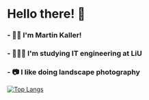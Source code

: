 # Hello there! 👾

### - 👨‍💻 I'm Martin Kaller!
### - 👨🏻‍🎓 I'm studying IT engineering at LiU
### - 📷 I like doing landscape photography

[![Top Langs](https://github-readme-stats.vercel.app/api/top-langs/?username=kaller01&hide=html,css)](https://github.com/anuraghazra/github-readme-stats)

<!--
**kaller01/kaller01** is a ✨ _special_ ✨ repository because its `README.md` (this file) appears on your GitHub profile.

Here are some ideas to get you started:

- 🔭 I’m currently working on ...
- 🌱 I’m currently learning ...
- 👯 I’m looking to collaborate on ...
- 🤔 I’m looking for help with ...
- 💬 Ask me about ...
- 📫 How to reach me: ...
- 😄 Pronouns: ...
- ⚡ Fun fact: ...
-->
